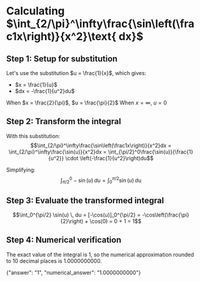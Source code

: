 # Calculating $\int_{2/\pi}^\infty\frac{\sin\left(\frac1x\right)}{x^2}\text{ dx}$

## Step 1: Setup for substitution
Let's use the substitution $u = \frac{1}{x}$, which gives:
- $x = \frac{1}{u}$
- $dx = -\frac{1}{u^2}du$

When $x = \frac{2}{\pi}$, $u = \frac{\pi}{2}$
When $x = \infty$, $u = 0$

## Step 2: Transform the integral
With this substitution:
$$\int_{2/\pi}^\infty\frac{\sin\left(\frac1x\right)}{x^2}dx = \int_{2/\pi}^\infty\frac{\sin(u)}{x^2}dx = \int_{\pi/2}^0\frac{\sin(u)}{\frac{1}{u^2}} \cdot \left(-\frac{1}{u^2}\right)du$$

Simplifying:
$$\int_{\pi/2}^0 -\sin(u) \, du = \int_0^{\pi/2} \sin(u) \, du$$

## Step 3: Evaluate the transformed integral
$$\int_0^{\pi/2} \sin(u) \, du = [-\cos(u)]_0^{\pi/2} = -\cos\left(\frac{\pi}{2}\right) + \cos(0) = 0 + 1 = 1$$

## Step 4: Numerical verification
The exact value of the integral is 1, so the numerical approximation rounded to 10 decimal places is 1.0000000000.

{"answer": "1", "numerical_answer": "1.0000000000"}